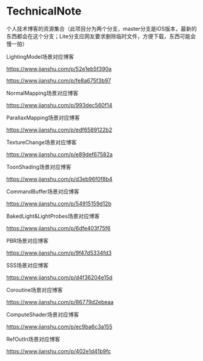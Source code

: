 
# TechnicalNote
个人技术博客的资源集合（此项目分为两个分支，master分支是iOS版本，最新的东西都会在这个分支；Lite分支应网友要求删除临时文件，方便下载，东西可能会慢一拍）

LightingModel场景对应博客

https://www.jianshu.com/p/52e1eb5f390a

https://www.jianshu.com/p/fe8a675f3b97

NormalMapping场景对应博客

https://www.jianshu.com/p/993dec560f14

ParallaxMapping场景对应博客

https://www.jianshu.com/p/edf6589122b2

TextureChange场景对应博客

https://www.jianshu.com/p/e89def67582a

ToonShading场景对应博客

https://www.jianshu.com/p/d3eb96f0f8b4

CommandBuffer场景对应博客

https://www.jianshu.com/p/54915159d12b

BakedLight&LightProbes场景对应博客

https://www.jianshu.com/p/6dfe403f75f6

PBR场景对应博客

https://www.jianshu.com/p/9f47d5334fd3

SSS场景对应博客

https://www.jianshu.com/p/d4f36204e15d

Coroutine场景对应博客

https://www.jianshu.com/p/86779d2ebeaa

ComputeShader场景对应博客

https://www.jianshu.com/p/ec9ba6c3a155

RefOutIn场景对应博客

https://www.jianshu.com/p/402e1d41b9fc


